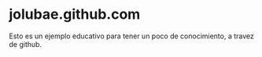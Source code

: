 # jolubae.github.com
Esto es un ejemplo educativo para tener un poco de conocimiento, a travez de github.
